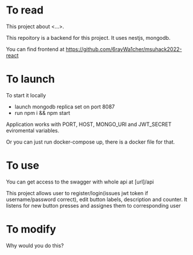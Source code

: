 # To read

This project about <...>.

This repoitory is a backend for this project. It uses nestjs, mongodb.

You can find frontend at https://github.com/6rayWa1cher/msuhack2022-react

# To launch

To start it locally
- launch mongodb replica set on port 8087 
- run npm i && npm start

Application works with PORT, HOST, MONGO_URI and JWT_SECRET eviromental variables.

Or you can just run docker-compose up, there is a docker file for that.

# To use

You can get access to the swagger with whole api at [url]/api

This project allows user to register/login(issues jwt token if username/password correct), edit button labels, description and counter. It listens for new button presses and assignes them to corresponding user

# To modify

Why would you do this?
